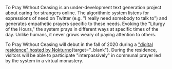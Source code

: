 To Pray Without Ceasing is an under-development text generation project about caring for strangers online.  The algorithmic system listens for expressions of need on Twitter (e.g. "I really need somebody to talk to") and generates empathetic prayers specific to these needs. Evoking the "Liturgy of the Hours," the system prays in different ways at specific times of the day.  Unlike humans, it never grows weary of paying attention to others.

To Pray Without Ceasing will debut in the fall of 2020 during a ["digital residence" hosted by Nokturno](https://nokturno.fi/en/news/our-poet-in-digital-residence-2020-is-kyle-booten){target="_blank"}.  During the residence, visitors will be able to participate "interpassively" in communal prayer led by the system in a virtual monastery.
